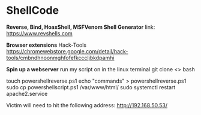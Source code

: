 # ShellCode

**Reverse, Bind, HoaxShell, MSFVenom Shell Generator**
link: https://www.revshells.com

**Browser extensions**
Hack-Tools
https://chromewebstore.google.com/detail/hack-tools/cmbndhnoonmghfofefkcccljbkdpamhi

**Spin up a webserver**
run my script on in the linux terminal
git clone <>
bash 

touch powershellreverse.ps1
echo "commands" > powershellreverse.ps1
sudo cp powershellscript.ps1 /var/www/html/
sudo systemctl restart apache2.service


Victim will need to hit the following address: http://192.168.50.53/
